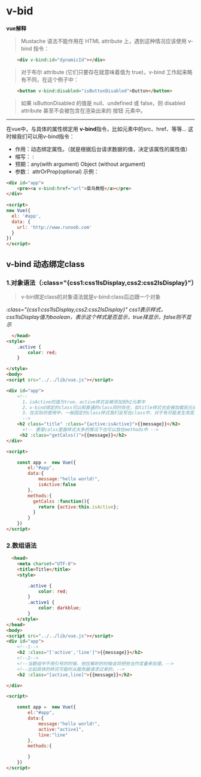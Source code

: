 # v-bid
**vue解释**
>Mustache 语法不能作用在 HTML attribute 上，遇到这种情况应该使用 v-bind 指令：
```html
    <div v-bind:id="dynamicId"></div>
```
>对于布尔 attribute (它们只要存在就意味着值为 true)，v-bind 工作起来略有不同，在这个例子中：
```html
    <button v-bind:disabled="isButtonDisabled">Button</button>
```
>如果 isButtonDisabled 的值是 null、undefined 或 false，则 disabled attribute 甚至不会被包含在渲染出来的 按钮 元素中。

------------------------------------------------------------------------------

在vue中，与具体的属性绑定用 **v-bind**指令，比如元素中的src、href、等等...
这时候我们可以用v-bind指令：
* 作用：动态绑定属性。（就是根据后台请求数据的值，决定该属性的属性值）
* 缩写： :
* 预期：any(with argument) Object (without argument)
* 参数： attrOrProp(optional)
示例：
```html
<div id="app">
    <pre><a v-bind:href="url">菜鸟教程</a></pre>
</div>
    
<script>
new Vue({
  el: '#app',
  data: {
    url: 'http://www.runoob.com'
  }
})
</script>
```

## v-bind 动态绑定class

### 1.对象语法（:class="{css1:css1IsDisplay,css2:css2IsDisplay}"）
> v-bin绑定class的对象语法就是v-bind:class后边跟一个对象
  
*:class="{css1:css1IsDisplay,css2:css2IsDisplay}" css1表示样式，css1IsDisplay值为boolean，表示这个样式是否显示，true择显示，false则不显示*
```html
  </head>
<style>
    .active {
        color: red;
    }

</style>
<body>
<script src="../../lib/vue.js"></script>

<div id="app">
    <!--
      1、isActive的值为true，active样式会被添加到h2元素中
      2、v-bind绑定的class可以和普通的class同时存在，如title样式也会被加载到元素中，vue解析时会将动态绑定的calss和一般class合并
      3、在实际的使用中，一般固定的class样式我们会写在class中，对于有可能发生改变的样式我们用v-bind动态绑定。
      -->
    <h2 class="title" :class="{active:isActive}">{{message}}</h2>
      <!-- 要是calss里面样式太多的情况下也可以放在methods中 -->
     <h2 :class="getCalss()">{{message}}</h2>
</div>

<script>

    const app =  new Vue({
        el:"#app",
        data:{
            message:"hello world!",
            isActive:false
        },
        methods:{
          getCalss :function(){
            return {active:this.isActive};
          }
        }
    })
</script>
```

### 2.数组语法

```html
  <head>
    <meta charset="UTF-8">
    <title>Title</title>
    <style>

        .active {
            color: red;
        }
        .active1 {
            color: darkblue;
        }
    </style>
</head>
<body>
<script src="../../lib/vue.js"></script>
<div id="app">
    <!--1-->
    <h2 :class="['active','line']">{{message}}</h2>
    <!--2-->
    <!--当数组中不用引号的时候，他在解析的时候会将把他当作变量来处理。-->
    <!--比如具体的样式可能时从服务器请求过来的。-->
    <h2 :class="[active,line]">{{message}}</h2>

</div>

<script>

    const app =  new Vue({
        el:"#app",
        data:{
            message:"hello world!",
            active:"active1",
            line:"line"
        },
        methods:{

        }
    })
</script>
```
